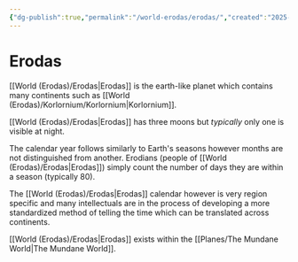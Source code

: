 ```yaml
---
{"dg-publish":true,"permalink":"/world-erodas/erodas/","created":"2025-05-02T10:40:28.709-07:00"}
---
```


# Erodas
[[World (Erodas)/Erodas\|Erodas]] is the earth-like planet which contains many continents such as [[World (Erodas)/Korlornium/Korlornium\|Korlornium]].

[[World (Erodas)/Erodas\|Erodas]] has three moons but *typically* only one is visible at night. 

The calendar year follows similarly to Earth's seasons however months are not distinguished from another. Erodians (people of [[World (Erodas)/Erodas\|Erodas]]) simply count the number of days they are within a season (typically 80). 

The [[World (Erodas)/Erodas\|Erodas]] calendar however is very region specific and many intellectuals are in the process of developing a more standardized method of telling the time which can be translated across continents. 

[[World (Erodas)/Erodas\|Erodas]] exists within the [[Planes/The Mundane World\|The Mundane World]].
